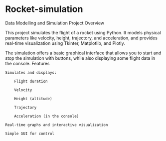 # Rocket-simulation

Data Modelling and Simulation Project
Overview

This project simulates the flight of a rocket using Python. It models physical parameters like velocity, height, trajectory, and acceleration, and provides real-time visualization using Tkinter, Matplotlib, and Plotly.

The simulation offers a basic graphical interface that allows you to start and stop the simulation with buttons, while also displaying some flight data in the console.
Features

    Simulates and displays:

        Flight duration

        Velocity

        Height (altitude)

        Trajectory

        Acceleration (in the console)

    Real-time graphs and interactive visualization

    Simple GUI for control
    
